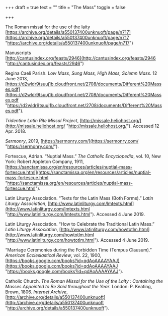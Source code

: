 +++
draft = true
text = ""
title = "The Mass"
toggle = false

+++

The Roman missal for the use of the laity [https://archive.org/details/a550137400unknuoft/page/n717](https://archive.org/details/a550137400unknuoft/page/n717 "https://archive.org/details/a550137400unknuoft/page/n717")

Manuscripts  
[http://cantusindex.org/feasts/2946](http://cantusindex.org/feasts/2946 "http://cantusindex.org/feasts/2946")

Regina Caeli Parish. _Low Mass, Sung Mass, High Mass, Solemn Mass_. 12 June 2013, [https://d2wldr9tsuuj1b.cloudfront.net/2708/documents/Different%20Masses.pdf](https://d2wldr9tsuuj1b.cloudfront.net/2708/documents/Different%20Masses.pdf "https://d2wldr9tsuuj1b.cloudfront.net/2708/documents/Different%20Masses.pdf").

_Tridentine Latin Rite Missal Project_, [http://missale.heliohost.org/](http://missale.heliohost.org/ "http://missale.heliohost.org/"). Accessed 12 Apr. 2018.

_Sermonry_, 2019, [https://sermonry.com/](https://sermonry.com/ "https://sermonry.com/").

Fortescue, Adrian. “Nuptial Mass.” _The Catholic Encyclopedia_, vol. 10, New York: Robert Appleton Company, 1911, [https://sanctamissa.org/en/resources/articles/nuptial-mass-fortescue.html](https://sanctamissa.org/en/resources/articles/nuptial-mass-fortescue.html "https://sanctamissa.org/en/resources/articles/nuptial-mass-fortescue.html").

Latin Liturgy Association. “Texts for the Latin Mass (Both Forms).” _Latin Liturgy Association_, [http://www.latinliturgy.com/lmtexts.html](http://www.latinliturgy.com/lmtexts.html "http://www.latinliturgy.com/lmtexts.html"). Accessed 4 June 2019.

Latin Liturgy Association. “How to Celebrate the Traditional Latin Mass.” _Latin Liturgy Association_, [http://www.latinliturgy.com/howtotlm.html](http://www.latinliturgy.com/howtotlm.html "http://www.latinliturgy.com/howtotlm.html"). Accessed 4 June 2019.

“Marriage Ceremonies during the Forbidden Time (Tempus Clausum).” _American Ecclesiastical Review_, vol. 22, 1900, [https://books.google.com/books?id=qdAoAAAAYAAJ](https://books.google.com/books?id=qdAoAAAAYAAJ "https://books.google.com/books?id=qdAoAAAAYAAJ").

Catholic Church. _The Roman Missal for the Use of the Laity : Containing the Masses Appointed to Be Said throughout the Year_. London: P. Keating, Brown, 1806. _Internet Archive_, [http://archive.org/details/a550137400unknuoft](http://archive.org/details/a550137400unknuoft "http://archive.org/details/a550137400unknuoft").